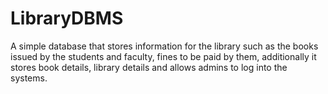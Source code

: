 # LibraryDBMS

A simple database that stores information for the library such as the books issued by the students and faculty, fines to be paid by them, additionally it stores book details, library details and allows admins to log into the systems.
